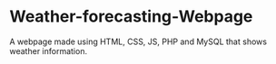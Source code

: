 # Weather-forecasting-Webpage
A webpage made using HTML, CSS, JS, PHP and MySQL that shows weather information.
